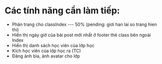 # Các tính năng cần làm tiếp:
- Phân trang cho classIndex --- 50% (pending: giơi han lai so trang hien thi)
- Hiển thị ngày giờ của bài post mới nhất ở footer thẻ class bên ngoài Index
- Hiển thị danh sách học viên của lớp học
- Kích học viên của lớp học ra (TC)
- Đăng ảnh bìa, ảnh avatar cho lớp 
